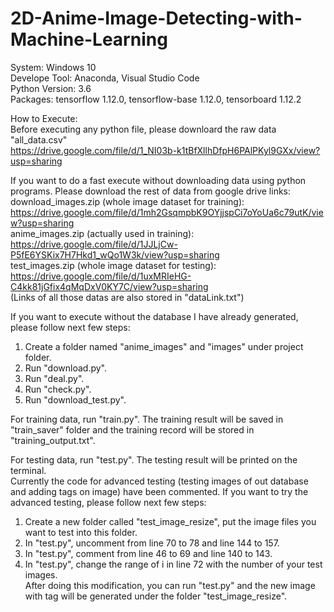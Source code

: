 # 2D-Anime-Image-Detecting-with-Machine-Learning
System: Windows 10   
Develope Tool: Anaconda, Visual Studio Code  
Python Version: 3.6  
Packages: tensorflow 1.12.0, tensorflow-base 1.12.0, tensorboard 1.12.2  

How to Execute:  
Before executing any python file, please downloard the raw data "all_data.csv"  
https://drive.google.com/file/d/1_NI03b-k1tBfXllhDfpH6PAlPKyl9GXx/view?usp=sharing  
  
If you want to do a fast execute without downloading data using python programs. Please download the rest of data from google drive links:  
download_images.zip (whole image dataset for training):  
https://drive.google.com/file/d/1mh2GsqmpbK9OYjjspCi7oYoUa6c79utK/view?usp=sharing  
anime_images.zip (actually used in training):  
https://drive.google.com/file/d/1JJLjCw-P5fE6YSKix7H7Hkd1_wQo1W3k/view?usp=sharing  
test_images.zip (whole image dataset for testing):  
https://drive.google.com/file/d/1uxMRIeHG-C4kk81jGfix4qMqDxV0KY7C/view?usp=sharing  
(Links of all those datas are also stored in "dataLink.txt")  
  
If you want to execute without the database I have already generated, please follow next few steps:  
 1. Create a folder named "anime_images" and "images" under project folder.  
 2. Run "download.py".  
 3. Run "deal.py".  
 4. Run "check.py".  
 5. Run "download_test.py".  
  
 For training data, run "train.py". The training result will be saved in "train_saver" folder and the training record will be stored in "training_output.txt".  
   
 For testing data, run "test.py". The testing result will be printed on the terminal.  
 Currently the code for advanced testing (testing images of out database and adding tags on image) have been commented. If you want to try the advanced testing, please follow next few steps:  
  1. Create a new folder called "test_image_resize", put the image files you want to test into this folder.  
  2. In "test.py", uncomment from line 70 to 78 and line 144 to 157.  
  3. In "test.py", comment from line 46 to 69 and line 140 to 143.  
  4. In "test.py", change the range of i in line 72 with the number of your test images.  
After doing this modification, you can run "test.py" and the new image with tag will be generated under the folder "test_image_resize".  
